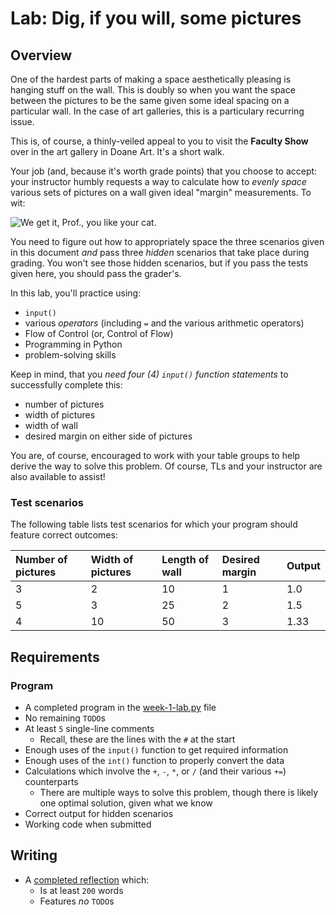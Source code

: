 # Lab: Dig, if you will, some pictures

## Overview

One of the hardest parts of making a space aesthetically pleasing is hanging stuff on the wall. This is doubly so when you want the space between the pictures to be the same given some ideal spacing on a particular wall. In the case of art galleries, this is a particulary recurring issue.

<div class="alert alert-block alert-info">
    <p>This is, of course, a thinly-veiled appeal to you to visit the <b>Faculty Show</b> over in the art gallery in Doane Art. It's a short walk.</p>
</div>

Your job (and, because it's worth grade points) that you choose to accept: your instructor humbly requests a way to calculate how to _evenly space_ various sets of pictures on a wall given ideal "margin" measurements. To wit:

![We get it, Prof., you like your cat.](https://github.com/allegheny-college-cmpsc-100-fall-2021/cmpsc-100-fall-2021-week-1-variables-solution/blob/media/media/boss_gallery.png)

You need to figure out how to appropriately space the three scenarios given in this document _and_ pass three _hidden_ scenarios that take place during grading. You won't see those hidden scenarios, but if you pass the tests given here, you should pass the grader's.

In this lab, you'll practice using:

* `input()`
* various _operators_ (including `=` and the various arithmetic operators)
* Flow of Control (or, Control of Flow)
* Programming in Python
* problem-solving skills

Keep in mind, that you _need four (4) `input()` function statements_ to successfully complete this:

* number of pictures
* width of pictures
* width of wall
* desired margin on either side of pictures

You are, of course, encouraged to work with your table groups to help derive the way to solve this problem. Of course, TLs and your instructor are also available to assist!

### Test scenarios

The following table lists test scenarios for which your program should feature correct outcomes:

|Number of pictures |Width of pictures |Length of wall |Desired margin |Output |
|:------------------|:-----------------|:--------------|:--------------|:------|
|3 |2 |10|1|1.0|
|5 |3 |25|2|1.5|
|4 |10|50|3|1.33|

## Requirements

### Program

* A completed program in the [week-1-lab.py](week-1-lab.py) file
* No remaining `TODO`s
* At least `5` single-line comments
  * Recall, these are the lines with the `#` at the start
* Enough uses of the `input()` function to get required information
* Enough uses of the `int()` function to properly convert the data
* Calculations which involve the `+`, `-`, `*`, or `/` (and their various `+=`) counterparts
  * There are multiple ways to solve this problem, though there is likely one optimal solution, given what we know
* Correct output for hidden scenarios
* Working code when submitted

## Writing

* A [completed reflection](writing/reflection.md) which:
  * Is at least `200` words
  * Features _no_ `TODO`s